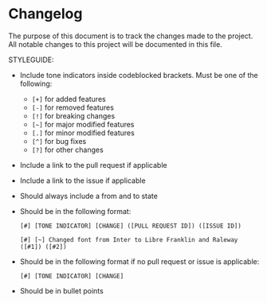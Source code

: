 # Changelog

The purpose of this document is to track the changes made to the project. All notable changes to this project will be documented in this file.

STYLEGUIDE:

- Include tone indicators inside codeblocked brackets. Must be one of the following:
  - `[+]` for added features
  - `[-]` for removed features
  - `[!]` for breaking changes
  - `[~]` for major modified features
  - `[.]` for minor modified features
  - `[^]` for bug fixes
  - `[?]` for other changes
- Include a link to the pull request if applicable
- Include a link to the issue if applicable
- Should always include a from and to state
- Should be in the following format:

  ```
  [#] [TONE INDICATOR] [CHANGE] ([PULL REQUEST ID]) ([ISSUE ID])
  ```

  ```
  [#] [~] Changed font from Inter to Libre Franklin and Raleway ([#1]) ([#2])
  ```

- Should be in the following format if no pull request or issue is applicable:

  ```
  [#] [TONE INDICATOR] [CHANGE]
  ```

- Should be in bullet points
